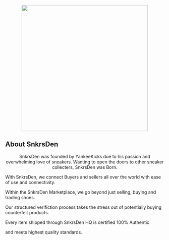 <p align="center"><img src="https://top770.snkrsden.com/images/snkrs-logo-blacks.png" width="400"></p>

## About SnkrsDen
<p align="center">
SnkrsDen was founded by YankeeKicks due to his passion and overwhelming love of sneakers. Wanting to open the doors to other sneaker
collecters, SnkrsDen was Born.
</p>

With SnkrsDen, we connect Buyers and sellers all over the world with ease of use and connectivity.

Within the SnkrsDen Marketplace, we go beyond just selling, buying and trading shoes.

Our structured verifiction process takes the stress out of potentially buying counterfeit products.

Every item shipped through SnkrsDen HQ is certified 100% Authentic

and meets highest quality standards.
